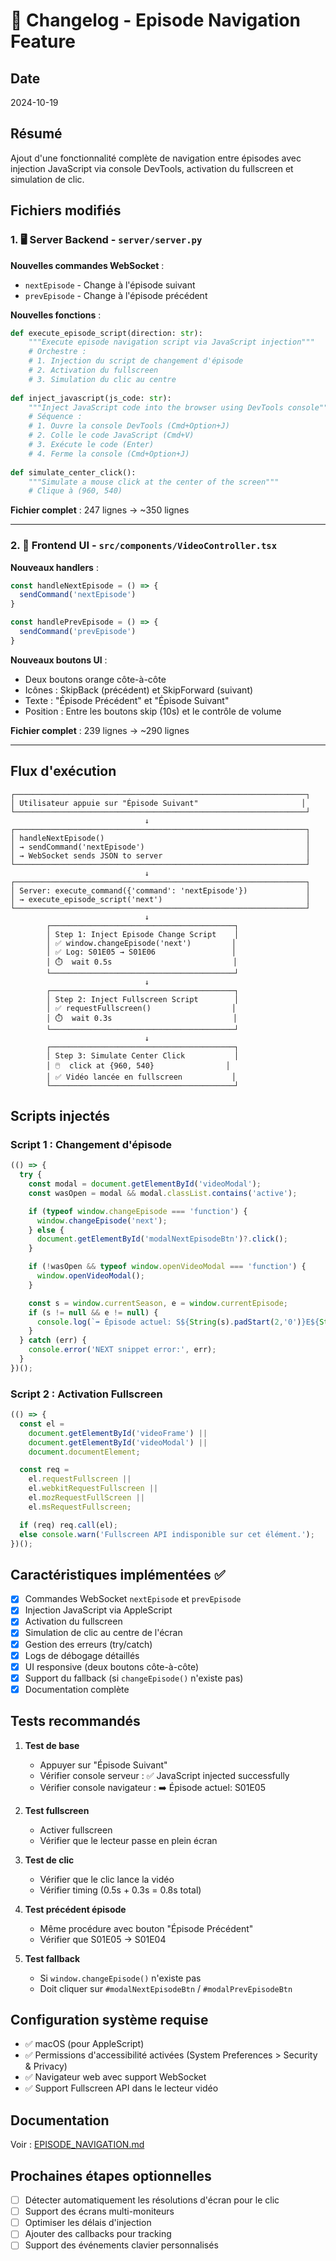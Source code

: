 # 📝 Changelog - Episode Navigation Feature

## Date
2024-10-19

## Résumé
Ajout d'une fonctionnalité complète de navigation entre épisodes avec injection JavaScript via console DevTools, activation du fullscreen et simulation de clic.

## Fichiers modifiés

### 1. 🖥️ Server Backend - `server/server.py`

**Nouvelles commandes WebSocket** :
- `nextEpisode` - Change à l'épisode suivant
- `prevEpisode` - Change à l'épisode précédent

**Nouvelles fonctions** :

```python
def execute_episode_script(direction: str):
    """Execute episode navigation script via JavaScript injection"""
    # Orchestre :
    # 1. Injection du script de changement d'épisode
    # 2. Activation du fullscreen
    # 3. Simulation du clic au centre
    
def inject_javascript(js_code: str):
    """Inject JavaScript code into the browser using DevTools console"""
    # Séquence :
    # 1. Ouvre la console DevTools (Cmd+Option+J)
    # 2. Colle le code JavaScript (Cmd+V)
    # 3. Exécute le code (Enter)
    # 4. Ferme la console (Cmd+Option+J)
    
def simulate_center_click():
    """Simulate a mouse click at the center of the screen"""
    # Clique à (960, 540)
```

**Fichier complet** : 247 lignes → ~350 lignes

---

### 2. 📱 Frontend UI - `src/components/VideoController.tsx`

**Nouveaux handlers** :
```typescript
const handleNextEpisode = () => {
  sendCommand('nextEpisode')
}

const handlePrevEpisode = () => {
  sendCommand('prevEpisode')
}
```

**Nouveaux boutons UI** :
- Deux boutons orange côte-à-côte
- Icônes : SkipBack (précédent) et SkipForward (suivant)
- Texte : "Épisode Précédent" et "Épisode Suivant"
- Position : Entre les boutons skip (10s) et le contrôle de volume

**Fichier complet** : 239 lignes → ~290 lignes

---

## Flux d'exécution

```
┌─────────────────────────────────────────────────────────────────┐
│ Utilisateur appuie sur "Épisode Suivant"                       │
└─────────────────────────────────────────────────────────────────┘
                              ↓
┌─────────────────────────────────────────────────────────────────┐
│ handleNextEpisode()                                             │
│ → sendCommand('nextEpisode')                                    │
│ → WebSocket sends JSON to server                                │
└─────────────────────────────────────────────────────────────────┘
                              ↓
┌─────────────────────────────────────────────────────────────────┐
│ Server: execute_command({'command': 'nextEpisode'})             │
│ → execute_episode_script('next')                                │
└─────────────────────────────────────────────────────────────────┘
                              ↓
        ┌─────────────────────────────────────────┐
        │ Step 1: Inject Episode Change Script    │
        │ ✅ window.changeEpisode('next')         │
        │ ✅ Log: S01E05 → S01E06                 │
        │ ⏱️  wait 0.5s                           │
        └─────────────────────────────────────────┘
                              ↓
        ┌─────────────────────────────────────────┐
        │ Step 2: Inject Fullscreen Script        │
        │ ✅ requestFullscreen()                  │
        │ ⏱️  wait 0.3s                           │
        └─────────────────────────────────────────┘
                              ↓
        ┌─────────────────────────────────────────┐
        │ Step 3: Simulate Center Click           │
        │ 🖱️  click at {960, 540}                │
        │ ✅ Vidéo lancée en fullscreen           │
        └─────────────────────────────────────────┘
```

## Scripts injectés

### Script 1 : Changement d'épisode
```javascript
(() => {
  try {
    const modal = document.getElementById('videoModal');
    const wasOpen = modal && modal.classList.contains('active');

    if (typeof window.changeEpisode === 'function') {
      window.changeEpisode('next');
    } else {
      document.getElementById('modalNextEpisodeBtn')?.click();
    }

    if (!wasOpen && typeof window.openVideoModal === 'function') {
      window.openVideoModal();
    }

    const s = window.currentSeason, e = window.currentEpisode;
    if (s != null && e != null) {
      console.log(`➡️ Épisode actuel: S${String(s).padStart(2,'0')}E${String(e).padStart(2,'0')}`);
    }
  } catch (err) {
    console.error('NEXT snippet error:', err);
  }
})();
```

### Script 2 : Activation Fullscreen
```javascript
(() => {
  const el =
    document.getElementById('videoFrame') ||
    document.getElementById('videoModal') ||
    document.documentElement;

  const req =
    el.requestFullscreen ||
    el.webkitRequestFullscreen ||
    el.mozRequestFullScreen ||
    el.msRequestFullscreen;

  if (req) req.call(el);
  else console.warn('Fullscreen API indisponible sur cet élément.');
})();
```

## Caractéristiques implémentées ✅

- [x] Commandes WebSocket `nextEpisode` et `prevEpisode`
- [x] Injection JavaScript via AppleScript
- [x] Activation du fullscreen
- [x] Simulation de clic au centre de l'écran
- [x] Gestion des erreurs (try/catch)
- [x] Logs de débogage détaillés
- [x] UI responsive (deux boutons côte-à-côte)
- [x] Support du fallback (si `changeEpisode()` n'existe pas)
- [x] Documentation complète

## Tests recommandés

1. **Test de base**
   - Appuyer sur "Épisode Suivant"
   - Vérifier console serveur : ✅ JavaScript injected successfully
   - Vérifier console navigateur : ➡️ Épisode actuel: S01E05

2. **Test fullscreen**
   - Activer fullscreen
   - Vérifier que le lecteur passe en plein écran

3. **Test de clic**
   - Vérifier que le clic lance la vidéo
   - Vérifier timing (0.5s + 0.3s = 0.8s total)

4. **Test précédent épisode**
   - Même procédure avec bouton "Épisode Précédent"
   - Vérifier que S01E05 → S01E04

5. **Test fallback**
   - Si `window.changeEpisode()` n'existe pas
   - Doit cliquer sur `#modalNextEpisodeBtn` / `#modalPrevEpisodeBtn`

## Configuration système requise

- ✅ macOS (pour AppleScript)
- ✅ Permissions d'accessibilité activées (System Preferences > Security & Privacy)
- ✅ Navigateur web avec support WebSocket
- ✅ Support Fullscreen API dans le lecteur vidéo

## Documentation

Voir : [EPISODE_NAVIGATION.md](./EPISODE_NAVIGATION.md)

## Prochaines étapes optionnelles

- [ ] Détecter automatiquement les résolutions d'écran pour le clic
- [ ] Support des écrans multi-moniteurs
- [ ] Optimiser les délais d'injection
- [ ] Ajouter des callbacks pour tracking
- [ ] Support des événements clavier personnalisés

